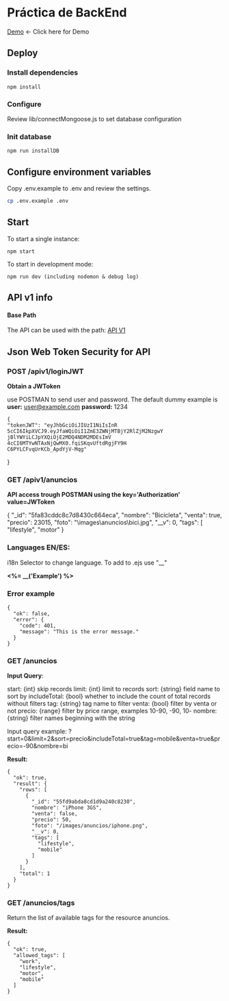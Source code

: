 
# Práctica de BackEnd

[Demo](/anuncios)  <- Click here for Demo

## Deploy

### Install dependencies
    
    npm install

### Configure  

Review lib/connectMongoose.js to set database configuration

### Init database

    npm run installDB

## Configure environment variables

Copy .env.example to .env and review the settings.

```sh
cp .env.example .env
```

## Start

To start a single instance:
    
    npm start

To start in development mode:

    npm run dev (including nodemon & debug log)


## API v1 info


#### Base Path

The API can be used with the path:
[API V1](/apiv1/anuncios)

## Json Web Token Security for API
### POST  /apiv1/loginJWT

  **Obtain a JWToken**

  use POSTMAN to send user and password. The default dummy example is 
  **user:** user@example.com
  **password:** 1234

    {
    "tokenJWT": "eyJhbGciOiJIUzI1NiIsInR
    5cCI6IkpXVCJ9.eyJfaWQiOiI1ZmE3ZWNjMTBjY2RlZjM2NzgwY
    jBlYWYiLCJpYXQiOjE2MDQ4NDM2MDEsImV
    4cCI6MTYwNTAxNjQwMX0.fqiSKqvUftdRgjFY9H
    C6PYLCFvqUrKCb_ApdYjV-Mqg"
}

### GET  /apiv1/anuncios

**API access trough POSTMAN using the key='Authorization' value=JWToken**

{
  "_id": "5fa83cddc8c7d8430c664eca",
  "nombre": "Bicicleta",
  "venta": true,
  "precio": 23015,
  "foto": "\\images\\anuncios\\bici.jpg",
  "__v": 0,
  "tags": [
      "lifestyle",
      "motor"
}


### Languages EN/ES:

i18n Selector to change language. To add to .ejs use "__" 

**<%= __('Example') %>**

### Error example

    {
      "ok": false,
      "error": {
        "code": 401,
        "message": "This is the error message."
      }
    }

### GET /anuncios

**Input Query**:

start: {int} skip records
limit: {int} limit to records
sort: {string} field name to sort by
includeTotal: {bool} whether to include the count of total records without filters
tag: {string} tag name to filter
venta: {bool} filter by venta or not
precio: {range} filter by price range, examples 10-90, -90, 10-
nombre: {string} filter names beginning with the string

Input query example: ?start=0&limit=2&sort=precio&includeTotal=true&tag=mobile&venta=true&precio=-90&nombre=bi

**Result:** 

    {
      "ok": true,
      "result": {
        "rows": [
          {
            "_id": "55fd9abda8cd1d9a240c8230",
            "nombre": "iPhone 3GS",
            "venta": false,
            "precio": 50,
            "foto": "/images/anuncios/iphone.png",
            "__v": 0,
            "tags": [
              "lifestyle",
              "mobile"
            ]
          }
        ],
        "total": 1
      }
    }


### GET /anuncios/tags

Return the list of available tags for the resource anuncios.

**Result:** 

    {
      "ok": true,
      "allowed_tags": [
        "work",
        "lifestyle",
        "motor",
        "mobile"
      ]
    }

